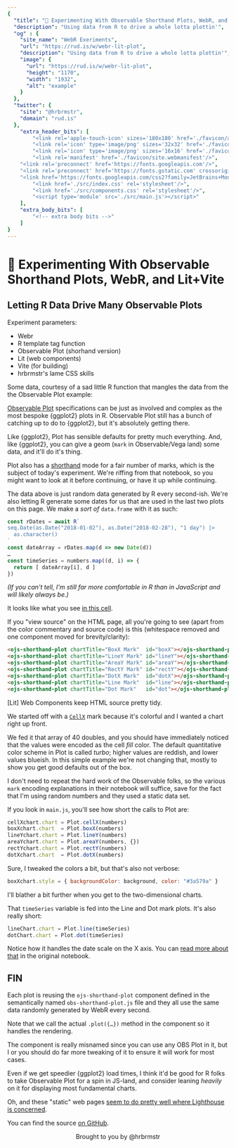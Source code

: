 ```yaml
---
{
  "title": "🧪 Experimenting With Observable Shorthand Plots, WebR, and Lit+Vite",
  "description": "Using data from R to drive a whole lotta plottin'",
  "og" : {
    "site_name": "WebR Exeriments",
    "url": "https://rud.is/w/webr-lit-plot",
    "description": "Using data from R to drive a whole lotta plottin'",
    "image": {
      "url": "https://rud.is/w/webr-lit-plot",
      "height": "1170",
      "width": "1932",
      "alt": "example"
    }
  },
  "twitter": {
    "site": "@hrbrmstr",
    "domain": "rud.is"
  },
	"extra_header_bits": [
		"<link rel='apple-touch-icon' sizes='180x180' href='./favicon/apple-touch-icon.png'/>",
		"<link rel='icon' type='image/png' sizes='32x32' href='./favicon/favicon-32x32.png'/>",
		"<link rel='icon' type='image/png' sizes='16x16' href='./favicon/favicon-16x16.png'/>",
		"<link rel='manifest' href='./favicon/site.webmanifest'/>",
    "<link rel='preconnect' href='https://fonts.googleapis.com'/>",
    "<link rel='preconnect' href='https://fonts.gstatic.com' crossorigin/>",
    "<link href='https://fonts.googleapis.com/css2?family=JetBrains+Mono:ital,wght@0,300;0,400;1,300;1,400&family=Rubik:ital,wght@0,300;0,400;0,700;1,300;1,400;1,700&display=swap' rel='stylesheet'/>",	
		"<link href='./src/index.css' rel='stylesheet'/>",
		"<link href='./src/components.css' rel='stylesheet'/>",
		"<script type='module' src='./src/main.js'></script>"
	],
	"extra_body_bits": [
		"<!-- extra body bits -->"
	]
}
---
```

# 🧪 Experimenting With Observable Shorthand Plots, WebR, and Lit+Vite

<status-message id="webr-status" text="WebR Loading…"></status-message>

## Letting R Data Drive Many Observable Plots

Experiment parameters:

- Webr
- R template tag function
- Observable Plot (shorhand version)
- Lit (web components)
- Vite (for building)
- hrbrmstr's lame CSS skills

Some data, courtesy of a sad little R function that mangles the data from the the Observable Plot example:

<double-display id="r-doublres"></double-display>

<ojs-shorthand-plot chartTitle="CellX Mark" id="cellX"></ojs-shorthand-plot>

[Observable Plot](https://observablehq.com/collection/@observablehq/plot) specifications can be just as involved and complex as the most bespoke {ggplot2} plots in R. Observable Plot still has a bunch of catching up to do to {ggplot2}, but it's absolutely getting there.

Like {ggplot2}, Plot has sensible defaults for pretty much everything. And, like {ggplot2}, you can give a geom (`mark` in Observable/Vega land) some data, and it'll do it's thing.

Plot also has a [shorthand](https://observablehq.com/@observablehq/plot-shorthand) mode for a fair number of marks, which is the subject of today's experiment. We're riffing from that notebook, so you might want to look at it before continuing, or have it up while continuing.

The data above is just random data generated by R every second-ish. We're also letting R generate some dates for us that are used in the last two plots on this page. We make a _sort of_ `data.frame` with it as such:

```js
const rDates = await R`
seq.Date(as.Date("2018-01-02"), as.Date("2018-02-28"), "1 day") |> 
  as.character()
`
const dateArray = rDates.map(d => new Date(d))
…
const timeSeries = numbers.map((d, i) => {
  return [ dateArray[i], d ]
})
```

_(If you can't tell, I'm still far more comfortable in R than in JavaScript and will likely always be.)_

It looks like what you see [in this cell](https://observablehq.com/@observablehq/plot-shorthand?collection=@observablehq/plot#timeSeries).

If you "view source" on the HTML page, all you're going to see (apart from the color commentary and source code) is this (whitespace removed and one component moved for brevity/clarity):

```html
<ojs-shorthand-plot chartTitle="BoxX Mark"  id="boxX"></ojs-shorthand-plot>
<ojs-shorthand-plot chartTitle="LineY Mark" id="lineY"></ojs-shorthand-plot>
<ojs-shorthand-plot chartTitle="AreaY Mark" id="areaY"></ojs-shorthand-plot>
<ojs-shorthand-plot chartTitle="RectY Mark" id="rectY"></ojs-shorthand-plot>
<ojs-shorthand-plot chartTitle="DotX Mark"  id="dotX"></ojs-shorthand-plot>
<ojs-shorthand-plot chartTitle="Line Mark"  id="line"></ojs-shorthand-plot>
<ojs-shorthand-plot chartTitle="Dot Mark"   id="dot"></ojs-shorthand-plot>
```

[Lit] Web Components keep HTML source pretty tidy.

We started off with a [`CellX`](https://observablehq.com/@observablehq/plot-cell) mark because it's colorful and I wanted a chart right up front.

We fed it that array of 40 doubles, and you should have immediately noticed that the values were encoded as the cell *fill* color. The default quantitative color scheme in Plot is called *turbo*; higher values are reddish, and lower values blueish. In this simple example we're not changing that, mostly to show you get good defaults out of the box.

I don't need to repeat the hard work of the Observable folks, so the various `mark` encoding explanations in their notebook will suffice, save for the fact that I'm using random numbers and they used a static data set.

If you look in `main.js`, you'll see how short the calls to Plot are:

```js
cellXchart.chart = Plot.cellX(numbers)
boxXchart.chart  = Plot.boxX(numbers)
lineYchart.chart = Plot.lineY(numbers)
areaYchart.chart = Plot.areaY(numbers, {})
rectYchart.chart = Plot.rectY(numbers)
dotXchart.chart  = Plot.dotX(numbers)
```

Sure, I tweaked the colors a bit, but that's also not verbose:

```js
boxXchart.style = { backgroundColor: background, color: "#3a579a" }
```

I'll blather a bit further when you get to the two-dimensional charts.

<ojs-shorthand-plot chartTitle="BoxX Mark"  id="boxX"></ojs-shorthand-plot>

<ojs-shorthand-plot chartTitle="LineY Mark" id="lineY"></ojs-shorthand-plot>

<ojs-shorthand-plot chartTitle="AreaY Mark" id="areaY"></ojs-shorthand-plot>

<ojs-shorthand-plot chartTitle="RectY Mark" id="rectY"></ojs-shorthand-plot>

<ojs-shorthand-plot chartTitle="DotX Mark"  id="dotX"></ojs-shorthand-plot>

That `timeSeries` variable is fed into the Line and Dot mark plots. It's also really short:

```js
lineChart.chart = Plot.line(timeSeries)
dotChart.chart = Plot.dot(timeSeries)
```

<ojs-shorthand-plot chartTitle="Line Mark"  id="line"></ojs-shorthand-plot>

<ojs-shorthand-plot chartTitle="Dot Mark"   id="dot"></ojs-shorthand-plot>

Notice how it handles the date scale on the X axis. You can [read more about that](https://observablehq.com/@observablehq/plot-shorthand#cell-478) in the original notebook.

## FIN

Each plot is reusing the `ojs-shorthand-plot` component defined in the semantically named `obs-shorthand-plot.js` file and they all use the same data randomly generated by WebR every second.

Note that we call the actual `.plot({…})` method in the component so it handles the rendering.

The component is really misnamed since you can use any OBS Plot in it, but I or you should do far more tweaking of it to ensure it will work for most cases.

Even if we get speedier {ggplot2} load times, I think it'd be good for R folks to take Observable Plot for a spin in JS-land, and consider leaning _heavily_ on it for displaying most fundamental charts.

Oh, and these "static" web pages [seem to do pretty well where Lighthouse is concerned](https://pagespeed.web.dev/analysis/https-rud-is-w-webr-lit-plot/4zg2reow30?form_factor=desktop).

You can find the source [on GitHub](https://github.com/hrbrmstr/webr-lit-plot).

<p style="text-align: center">Brought to you by @hrbrmstr</p>
